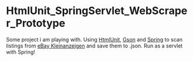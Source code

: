 # HtmlUnit_SpringServlet_WebScraper_Prototype
Some project i am playing with. Using [HtmlUnit](https://htmlunit.sourceforge.io/), [Gson](https://github.com/google/gson) and [Spring](https://spring.io/) to scan listings from [eBay Kleinanzeigen](https://www.ebay-kleinanzeigen.de/) and save them to .json. Run as a servlet with Spring!
